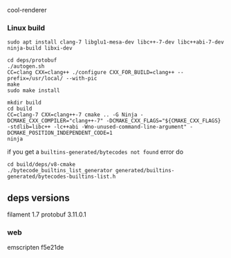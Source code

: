 cool-renderer

### Linux build
```shell
sudo apt install clang-7 libglu1-mesa-dev libc++-7-dev libc++abi-7-dev ninja-build libxi-dev

cd deps/protobuf
./autogen.sh
CC=clang CXX=clang++ ./configure CXX_FOR_BUILD=clang++ --prefix=/usr/local/ --with-pic
make
sudo make install

mkdir build
cd build
CC=clang-7 CXX=clang++-7 cmake .. -G Ninja -DCMAKE_CXX_COMPILER="clang++-7" -DCMAKE_CXX_FLAGS="${CMAKE_CXX_FLAGS} -stdlib=libc++ -lc++abi -Wno-unused-command-line-argument" -DCMAKE_POSITION_INDEPENDENT_CODE=1 
ninja
```
if you get a ``builtins-generated/bytecodes not found`` error do 
```
cd build/deps/v8-cmake
./bytecode_builtins_list_generator generated/builtins-generated/bytecodes-builtins-list.h
```

## deps versions
filament 1.7
protobuf 3.11.0.1

### web
emscripten f5e21de